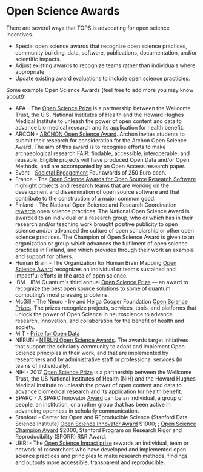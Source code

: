 # Open Science Awards

There are several ways that TOPS is advocating for open science incentives.
- Special open science awards that recognize open science practices, community building, data, software, publications, documentation, and/or scientific impacts.
- Adjust existing awards to recognize teams rather than individuals where appropriate
- Update existing award evaluations to include open science practicies.

Some example Open Science Awards (feel free to add more you may know about!):

- APA - The [Open Science Prize](https://www.apa.org/science/about/psa/2015/11/open-science-prize) is a partnership between the Wellcome Trust, the U.S. National Institutes of Health and the Howard Hughes Medical Institute to unleash the power of open content and data to advance bio medical research and its application for health benefit.
- ARCON - [ARCHON Open Science Award](https://www.archonline.nl/funding/archon-open-science-award/). Archon invites students to submit their research for consideration for the Archon Open Science Award. The aim of this award is to recognise efforts to make archaeological research FAIR: findable, accessible, interoperable, and reusable. Eligible projects will have produced Open Data and/or Open Methods, and are accompanied by an Open Access research paper.
- Event - [Societal Engagement](https://opensciencefestival.nl/call-for-open-science-awards-2022/) Four awards of 250 Euro each.
- France - The [Open Science Awards for Open Source Research Software](https://www.ouvrirlascience.fr/open-science-free-software-award-ceremony/) highlight projects and research teams that are working on the development and dissemination of open source software and that contribute to the construction of a major common good.
- Finland - The National Open Science and Research Coordination [rewards](https://avointiede.fi/en/palkinto) open science practices. The National Open Science Award is awarded to an individual or a research group, who or which has in their research and/or teaching work brought positive publicity to open science and/or advanced the culture of open scholarship or other open science practices. The Champion of Open Science Award is given to an organization or group which advances the fulfilment of open science practices in Finland, and which provides through their work an example and support for others.
- Human Brain - The Organization for Human Brain Mapping [Open Science Award](https://www.humanbrainmapping.org/i4a/pages/index.cfm?pageid=3962) recognizes an individual or team’s sustained and impactful efforts in the area of open science. 
- IBM - IBM Quantum's third annual [Open Science Prize](https://research.ibm.com/blog/ibm-quantum-open-science-prize-2022) — an award to recognize the best open source solutions to some of quantum computing’s most pressing problems. 
- McGill - The Neuro - Irv and Helga Cooper Foundation [Open Science Prizes](https://www.mcgill.ca/neuro/article/open-science/rewarding-excellence-open-science). The prizes recognize projects, services, tools, and platforms that unlock the power of Open Science in neuroscience to advance research, innovation, and collaboration for the benefit of health and society. 
- MIT - [Prize for Open Data](https://libraries.mit.edu/opendata/open-data-mit-home/mit-prize/)
- NERUN - [NERUN Open Science Awards](https://yerun.eu/2022/11/yerun-open-science-awards-2022-call-open-now/). The awards target initiatives that support the scholarly community to adopt and implement Open Science principles in their work, and that are implemented by researchers and by administrative staff or professional services (in teams of individually).
- NIH - 2017 [Open Science Prize](https://unstop.com/competitions/open-science-prize-wellcome-trust-the-us-national-institutes-of-health-nih-and-the-howard-hughes-medical-institute-17685) is a partnership between the Wellcome Trust, the US National Institutes of Health (NIH) and the Howard Hughes Medical Institute to unleash the power of open content and data to advance biomedical research and its application for health benefit.
- SPARC - A SPARC Innovator [Award](https://sparcopen.org/our-work/innovator/criteria/) can be an individual, a group of people, an institution, or another group that has been active in advancing openness in scholarly communication. 
- Stanford - Center for Open and REproducible Science (Stanford Data Science Institute) [Open Science Innovator Award](https://seedfunding.stanford.edu/opportunities/open-science-innovator-prize) $1000; ; [Open Science Champion Award](https://seedfunding.stanford.edu/opportunities/open-science-champion-prize) $2000; Stanford Program on Research Rigor and Reproducibility (SPORR) R&R Award.
- UKRI - The [Open Science Impact prize](https://www.ukri.org/what-we-offer/prizes/mrc-awards-and-recognition/mrc-impact-prize/open-science-impact/) rewards an individual, team or network of researchers who have developed and implemented open science practices and principles to make research methods, findings and outputs more accessible, transparent and reproducible.

